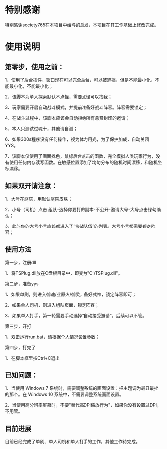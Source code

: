 # 特别感谢
特别感谢society765在本项目中给与的启发，本项目在其[工作基础](https://github.com/society765/yys-auto-yuhun)上修改完成。

# 使用说明

## 第零步，使用之前：
1、使用了后台插件，窗口现在可以完全后台，可以被遮挡，但是不能最小化，不能最小化，不能最小化；

2、该脚本为单人探索默认不点怪，需要点怪可以找我；

3、玩家需要开启自动战斗模式，并提前准备好战斗阵容。阵容需要锁定；

4、在战斗过程中，该脚本应该会自动拒绝所有悬赏封印的邀请；

5、本人只测试过魂十，其他请自测；

6、如果300s程序没有任何操作，视为体力用光，为了保护加成，自动关闭YYS。

7、该脚本仅使用了画面找色，鼠标后台点击的函数，完全模拟人类玩家行为，没有使用任何内存读写函数。在敏感位置添加了均匀分布的随机时间漂移，和随机坐标漂移。

## 如果双开请注意：
1、大号在庭院，用默认庭院皮肤；

2、小号（司机）点击 组队-选择你要打的副本-不公开-邀请大号-大号点击绿勾确认；

3、此时你的大号小号应该都进入了“协战队伍”的列表。大号小号都需要锁定阵容；

## 使用方法
第一步，注册dll

1、将TSPlug.dll放在C盘根目录中，即变为"C:\TSPlug.dll"。

第二步，准备yys

1、如果单刷，则进入御魂/业原火/御灵，备好式神，锁定阵容即可；

2、如果单人司机，则进入组队页面，锁定阵容；

3、如果单人打手，第一轮需要手动选择“自动接受邀请”，后续可以不管。

第三步，开打

1、双击运行run.bat，请根据个人情况设置参数；

第四步，打完了

1、在脚本框里按Ctrl+C退出


## 已知问题：
1、当使用 Windows 7 系统时，需要调整系统的画面设置：把主题调为最丑最挫的那个。在 Windows 10 系统中，不需要调整系统画面设置。

2、当使用高分辨率屏幕时，不要"替代高DPI缩放行为"，如果你没有设置过DPI，不用管。

## 目前进展
目前已经完成了单刷、单人司机和单人打手的工作，其他工作待完成。